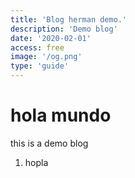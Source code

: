 ```yaml
---
title: 'Blog herman demo.'
description: 'Demo blog'
date: '2020-02-01'
access: free
image: '/og.png'
type: 'guide'
---
```


# hola mundo
this is a demo blog
1. hopla

